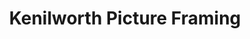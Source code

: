 ---
title: "Kenilworth Picture Framing"
url: /kenilworth/kenilworth-picture-framing/
shop: frame
---